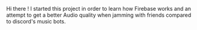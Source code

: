 Hi there !
I started this project in order to learn how Firebase works and an attempt to get a better Audio quality when jamming with friends compared to discord's music bots.
